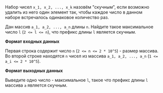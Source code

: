 Набор чисел `x_1, x_2, ..., x_k` назовём "скучным", если возможно удалить из него один элемент так, чтобы каждое число 
в данном наборе встречалось одинаковое количество раз.

Дан массив `a_1, a_2, ..., a_n` длины `n`. Найдите такое максимальное число `l` (`2 <= l <= n`), что префикс длины `l` 
является скучным.

**Формат входных данных**

Первая строка содержит число `n` (`2 <= n <= 2 * 10^5`) - размер массива.
Во второй строке находятся `n` чисел из массива `a_1, a_2, ..., a_n` (`1 <= a_i <= 2 * 10^5`).

**Формат выходных данных**

Выведите одно число - максимальное `l`, такое что префикс длины `l` массива `a` является скучным.   